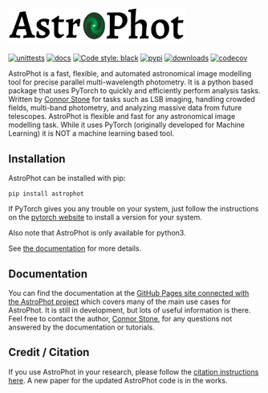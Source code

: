 <picture>
  <source media="(prefers-color-scheme: dark)" srcset="https://github.com/Autostronomy/AstroPhot/blob/main/media/AP_logo_white.png?raw=true">
  <source media="(prefers-color-scheme: light)" srcset="https://github.com/Autostronomy/AstroPhot/blob/main/media/AP_logo.png?raw=true">
  <img alt="AstroPhot logo" src="media/AP_logo.png" width="70%">
</picture>


[![unittests](https://github.com/Autostronomy/AstroPhot/actions/workflows/testing.yaml/badge.svg?branch=main)](https://github.com/Autostronomy/AstroPhot/actions/workflows/testing.yaml)
[![docs](https://github.com/Autostronomy/AstroPhot/actions/workflows/documentation.yaml/badge.svg?branch=main)](https://autostronomy.github.io/AstroPhot/)
[![Code style: black](https://img.shields.io/badge/code%20style-black-000000.svg)](https://github.com/psf/black)
[![pypi](https://img.shields.io/pypi/v/astrophot.svg?logo=pypi&logoColor=white&label=PyPI)](https://pypi.org/project/astrophot/)
[![downloads](https://img.shields.io/pypi/dm/astrophot?label=PyPI%20Downloads)](https://libraries.io/pypi/astrophot)
[![codecov](https://img.shields.io/codecov/c/github/Autostronomy/AstroPhot?logo=codecov)](https://app.codecov.io/gh/Autostronomy/AstroPhot?search=&displayType=list)

AstroPhot is a fast, flexible, and automated astronomical image modelling tool for precise parallel multi-wavelength photometry. It is a python based package that uses PyTorch to quickly and efficiently perform analysis tasks. Written by [Connor Stone](https://connorjstone.com/) for tasks such as LSB imaging, handling crowded fields, multi-band photometry, and analyzing massive data from future telescopes. AstroPhot is flexible and fast for any astronomical image modelling task. While it uses PyTorch (originally developed for Machine Learning) it is NOT a machine learning based tool.

## Installation

AstroPhot can be installed with pip:

```
pip install astrophot
```

If PyTorch gives you any trouble on your system, just follow the instructions on the [pytorch website](https://pytorch.org/) to install a version for your system.

Also note that AstroPhot is only available for python3.

See [the documentation](https://autostronomy.github.io/AstroPhot/) for more details.

## Documentation

You can find the documentation at the [GitHub Pages site connected with the AstroPhot project](https://autostronomy.github.io/AstroPhot/) which covers many of the main use cases for AstroPhot. It is still in development, but lots of useful information is there. Feel free to contact the author, [Connor Stone](https://connorjstone.com/), for any questions not answered by the documentation or tutorials.

## Credit / Citation

If you use AstroPhot in your research, please follow the [citation instructions here](https://autostronomy.github.io/AstroPhot/citation.html). A new paper for the updated AstroPhot code is in the works.

